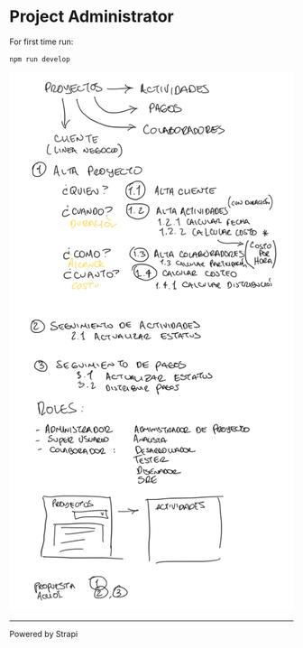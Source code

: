 # Project Administrator

For first time run:

```bash
npm run develop
```

![sd](./public/assets/diagram.PNG)

--- 
Powered by Strapi
